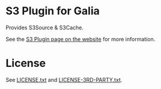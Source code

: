 # S3 Plugin for Galia

Provides S3Source & S3Cache.

See the [S3 Plugin page on the website](https://galia.is/plugins/s3/)
for more information.

# License

See [LICENSE.txt](LICENSE.txt) and
[LICENSE-3RD-PARTY.txt](LICENSE-3RD-PARTY.txt).
